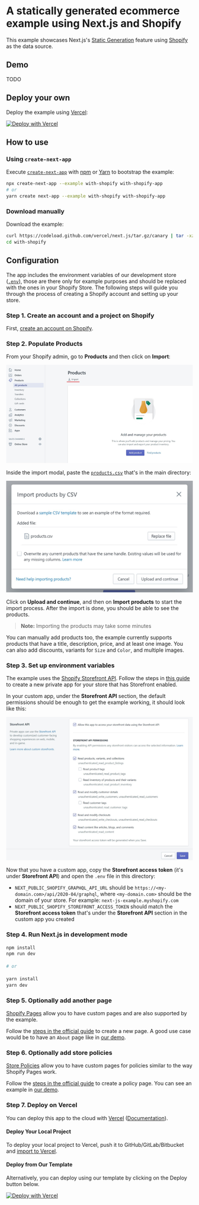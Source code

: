 # A statically generated ecommerce example using Next.js and Shopify

This example showcases Next.js's [Static Generation](https://nextjs.org/docs/basic-features/pages) feature using [Shopify](https://www.shopify.com/) as the data source.

## Demo

TODO

## Deploy your own

Deploy the example using [Vercel](https://vercel.com?utm_source=github&utm_medium=readme&utm_campaign=next-example):

[![Deploy with Vercel](https://vercel.com/button)](https://vercel.com/import/git?c=1&s=https://github.com/vercel/next.js/tree/canary/examples/with-shopify)

## How to use

### Using `create-next-app`

Execute [`create-next-app`](https://github.com/vercel/next.js/tree/canary/packages/create-next-app) with [npm](https://docs.npmjs.com/cli/init) or [Yarn](https://yarnpkg.com/lang/en/docs/cli/create/) to bootstrap the example:

```bash
npx create-next-app --example with-shopify with-shopify-app
# or
yarn create next-app --example with-shopify with-shopify-app
```

### Download manually

Download the example:

```bash
curl https://codeload.github.com/vercel/next.js/tar.gz/canary | tar -xz --strip=2 next.js-canary/examples/with-shopify
cd with-shopify
```

## Configuration

The app includes the environment variables of our development store ([`.env`](./.env)), those are there only for example purposes and should be replaced with the ones in your Shopify Store. The following steps will guide you through the process of creating a Shopify account and setting up your store.

### Step 1. Create an account and a project on Shopify

First, [create an account on Shopify](https://www.shopify.com/signup).

### Step 2. Populate Products

From your Shopify admin, go to **Products** and then click on **Import**:

![List of products with import button](./docs/products.jpg)

Inside the import modal, paste the [`products.csv`](./products.csv) that's in the main directory:

![List of products with import button](./docs/import-modal.jpg)

Click on **Upload and continue**, and then on **Import products** to start the import process. After the import is done, you should be able to see the products.

> **Note:** Importing the products may take some minutes

You can manually add products too, the example currently supports products that have a title, description, price, and at least one image. You can also add discounts, variants for `Size` and `Color`, and multiple images.

### Step 3. Set up environment variables

The example uses the [Shopify Storefront API](https://shopify.dev/docs/storefront-api). Follow the steps in [this guide](https://shopify.dev/docs/storefront-api/getting-started#private-app) to create a new private app for your store that has Storefront enabled.

In your custom app, under the **Storefront API** section, the default permissions should be enough to get the example working, it should look like this:

![Storefront API permissions](./docs/storefront-app.jpg)

Now that you have a custom app, copy the **Storefront access token** (it's under **Storefront API**) and open the `.env` file in this directory:

- `NEXT_PUBLIC_SHOPIFY_GRAPHQL_API_URL` should be `https://<my-domain.com>/api/2020-04/graphql`, where `<my-domain.com>` should be the domain of your store. For example: `next-js-example.myshopify.com`
- `NEXT_PUBLIC_SHOPIFY_STOREFRONT_ACCESS_TOKEN` should match the **Storefront access token** that's under the **Storefront API** section in the custom app you created

### Step 4. Run Next.js in development mode

```bash
npm install
npm run dev

# or

yarn install
yarn dev
```

### Step 5. Optionally add another page

[Shopify Pages](https://help.shopify.com/en/manual/online-store/legacy/pages) allow you to have custom pages and are also supported by the example.

Follow the [steps in the official guide](https://help.shopify.com/en/manual/online-store/legacy/pages#add-a-new-webpage-to-your-online-store) to create a new page. A good use case would be to have an `About` page like in [our demo](TODO).

### Step 6. Optionally add store policies

[Store Policies](https://help.shopify.com/en/manual/checkout-settings/refund-privacy-tos) allow you to have custom pages for policies similar to the way Shopify Pages work.

Follow the [steps in the official guide](https://help.shopify.com/en/manual/checkout-settings/refund-privacy-tos#add-or-generate-store-policies) to create a policy page. You can see an example in [our demo](TODO).

### Step 7. Deploy on Vercel

You can deploy this app to the cloud with [Vercel](https://vercel.com?utm_source=github&utm_medium=readme&utm_campaign=next-example) ([Documentation](https://nextjs.org/docs/deployment)).

#### Deploy Your Local Project

To deploy your local project to Vercel, push it to GitHub/GitLab/Bitbucket and [import to Vercel](https://vercel.com/import/git?utm_source=github&utm_medium=readme&utm_campaign=next-example).

#### Deploy from Our Template

Alternatively, you can deploy using our template by clicking on the Deploy button below.

[![Deploy with Vercel](https://vercel.com/button)](https://vercel.com/import/git?c=1&s=https://github.com/vercel/next.js/tree/canary/examples/with-shopify)
